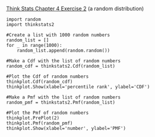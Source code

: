 [Think Stats Chapter 4 Exercise 2](http://greenteapress.com/thinkstats2/html/thinkstats2005.html#toc41) (a random distribution)

    import random
    import thinkstats2
    
    #Create a list with 1000 random numbers
    random_list = []
    for _ in range(1000):
        random_list.append(random.random())
        
    #Make a Cdf with the list of random numbers
    random_cdf = thinkstats2.Cdf(random_list)
    
    #Plot the Cdf of random numbers
    thinkplot.Cdf(random_cdf)
    thinkplot.Show(xlabel='percentile rank', ylabel='CDF')
    
    #Make a Pmf with the list of random numbers
    random_pmf = thinkstats2.Pmf(random_list)

    #Plot the Pmf of random numbers
    thinkplot.PrePlot(2)
    thinkplot.Pmf(random_pmf)
    thinkplot.Show(xlabel='number', ylabel='PMF')
    

